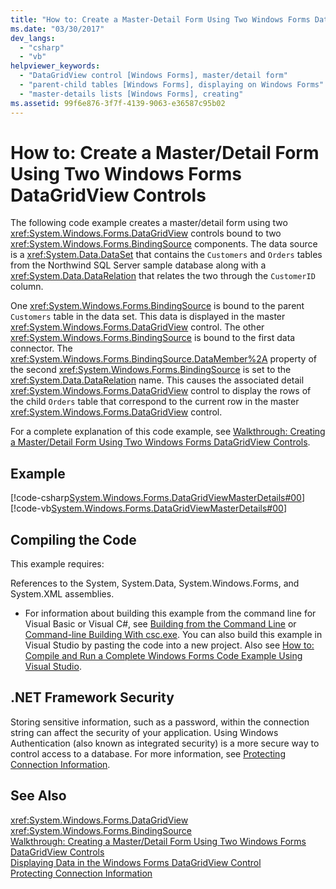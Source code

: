 ```yaml
---
title: "How to: Create a Master-Detail Form Using Two Windows Forms DataGridView Controls"
ms.date: "03/30/2017"
dev_langs: 
  - "csharp"
  - "vb"
helpviewer_keywords: 
  - "DataGridView control [Windows Forms], master/detail form"
  - "parent-child tables [Windows Forms], displaying on Windows Forms"
  - "master-details lists [Windows Forms], creating"
ms.assetid: 99f6e876-3f7f-4139-9063-e36587c95b02
---
```

# How to: Create a Master/Detail Form Using Two Windows Forms DataGridView Controls
The following code example creates a master/detail form using two <xref:System.Windows.Forms.DataGridView> controls bound to two <xref:System.Windows.Forms.BindingSource> components. The data source is a <xref:System.Data.DataSet> that contains the `Customers` and `Orders` tables from the Northwind SQL Server sample database along with a <xref:System.Data.DataRelation> that relates the two through the `CustomerID` column.  
  
 One <xref:System.Windows.Forms.BindingSource> is bound to the parent `Customers` table in the data set. This data is displayed in the master <xref:System.Windows.Forms.DataGridView> control. The other <xref:System.Windows.Forms.BindingSource> is bound to the first data connector. The <xref:System.Windows.Forms.BindingSource.DataMember%2A> property of the second <xref:System.Windows.Forms.BindingSource> is set to the <xref:System.Data.DataRelation> name. This causes the associated detail <xref:System.Windows.Forms.DataGridView> control to display the rows of the child `Orders` table that correspond to the current row in the master <xref:System.Windows.Forms.DataGridView> control.  
  
 For a complete explanation of this code example, see [Walkthrough: Creating a Master/Detail Form Using Two Windows Forms DataGridView Controls](../../../../docs/framework/winforms/controls/creating-a-master-detail-form-using-two-datagridviews.md).  
  
## Example  
 [!code-csharp[System.Windows.Forms.DataGridViewMasterDetails#00](../../../../samples/snippets/csharp/VS_Snippets_Winforms/System.Windows.Forms.DataGridViewMasterDetails/CS/masterdetails.cs#00)]
 [!code-vb[System.Windows.Forms.DataGridViewMasterDetails#00](../../../../samples/snippets/visualbasic/VS_Snippets_Winforms/System.Windows.Forms.DataGridViewMasterDetails/VB/masterdetails.vb#00)]  
  
## Compiling the Code  
 This example requires:  
  
 References to the System, System.Data, System.Windows.Forms, and System.XML assemblies.  
  
-   For information about building this example from the command line for Visual Basic or Visual C#, see [Building from the Command Line](~/docs/visual-basic/reference/command-line-compiler/building-from-the-command-line.md) or [Command-line Building With csc.exe](~/docs/csharp/language-reference/compiler-options/command-line-building-with-csc-exe.md). You can also build this example in Visual Studio by pasting the code into a new project.  Also see [How to: Compile and Run a Complete Windows Forms Code Example Using Visual Studio](http://msdn.microsoft.com/library/Bb129228\(v=vs.110\)).  
  
## .NET Framework Security  
 Storing sensitive information, such as a password, within the connection string can affect the security of your application. Using Windows Authentication (also known as integrated security) is a more secure way to control access to a database. For more information, see [Protecting Connection Information](../../../../docs/framework/data/adonet/protecting-connection-information.md).  
  
## See Also  
 <xref:System.Windows.Forms.DataGridView>  
 <xref:System.Windows.Forms.BindingSource>  
 [Walkthrough: Creating a Master/Detail Form Using Two Windows Forms DataGridView Controls](../../../../docs/framework/winforms/controls/creating-a-master-detail-form-using-two-datagridviews.md)  
 [Displaying Data in the Windows Forms DataGridView Control](../../../../docs/framework/winforms/controls/displaying-data-in-the-windows-forms-datagridview-control.md)  
 [Protecting Connection Information](../../../../docs/framework/data/adonet/protecting-connection-information.md)
